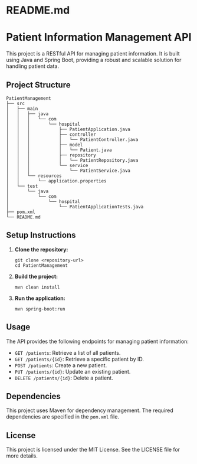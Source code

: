 # README.md

# Patient Information Management API

This project is a RESTful API for managing patient information. It is built using Java and Spring Boot, providing a robust and scalable solution for handling patient data.

## Project Structure

```
PatientManagement
├── src
│   ├── main
│   │   ├── java
│   │   │   └── com
│   │   │       └── hospital
│   │   │           ├── PatientApplication.java
│   │   │           ├── controller
│   │   │           │   └── PatientController.java
│   │   │           ├── model
│   │   │           │   └── Patient.java
│   │   │           ├── repository
│   │   │           │   └── PatientRepository.java
│   │   │           └── service
│   │   │               └── PatientService.java
│   │   └── resources
│   │       └── application.properties
│   └── test
│       └── java
│           └── com
│               └── hospital
│                   └── PatientApplicationTests.java
├── pom.xml
└── README.md
```

## Setup Instructions

1. **Clone the repository:**
   ```
   git clone <repository-url>
   cd PatientManagement
   ```

2. **Build the project:**
   ```
   mvn clean install
   ```

3. **Run the application:**
   ```
   mvn spring-boot:run
   ```

## Usage

The API provides the following endpoints for managing patient information:

- `GET /patients`: Retrieve a list of all patients.
- `GET /patients/{id}`: Retrieve a specific patient by ID.
- `POST /patients`: Create a new patient.
- `PUT /patients/{id}`: Update an existing patient.
- `DELETE /patients/{id}`: Delete a patient.

## Dependencies

This project uses Maven for dependency management. The required dependencies are specified in the `pom.xml` file.

## License

This project is licensed under the MIT License. See the LICENSE file for more details.